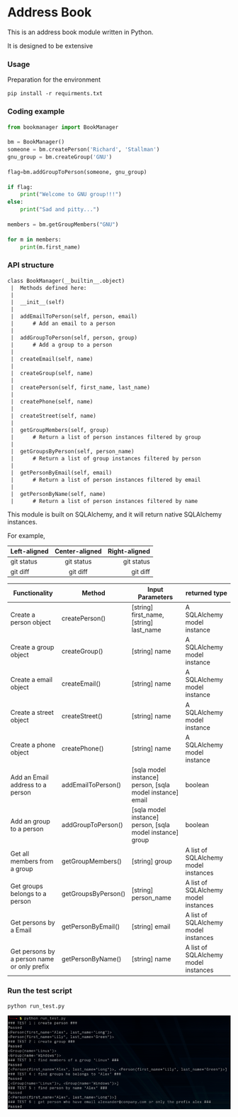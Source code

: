 Address Book
=============

This is an address book module written in Python.

It is designed to be extensive


### Usage
Preparation for the environment
```
pip install -r requirments.txt
```

### Coding example
```python
from bookmanager import BookManager

bm = BookManager()
someone = bm.createPerson('Richard', 'Stallman')
gnu_group = bm.createGroup('GNU')

flag=bm.addGroupToPerson(someone, gnu_group)

if flag:
    print("Welcome to GNU group!!!")
else:
    print("Sad and pitty...")

members = bm.getGroupMembers("GNU")

for m in members:
    print(m.first_name)
```


### API structure
```
class BookManager(__builtin__.object)
 |  Methods defined here:
 |
 |  __init__(self)
 |
 |  addEmailToPerson(self, person, email)
 |      # Add an email to a person
 |
 |  addGroupToPerson(self, person, group)
 |      # Add a group to a person
 |
 |  createEmail(self, name)
 |
 |  createGroup(self, name)
 |
 |  createPerson(self, first_name, last_name)
 |
 |  createPhone(self, name)
 |
 |  createStreet(self, name)
 |
 |  getGroupMembers(self, group)
 |      # Return a list of person instances filtered by group
 |
 |  getGroupsByPerson(self, person_name)
 |      # Return a list of group instances filtered by person
 |
 |  getPersonByEmail(self, email)
 |      # Return a list of person instances filtered by email
 |
 |  getPersonByName(self, name)
 |      # Return a list of person instances filtered by name
 ```

 This module is built on SQLAlchemy, and it will return native SQLAlchemy instances. 
 
 For example,

| Left-aligned | Center-aligned | Right-aligned |
| :---         |     :---:      |          ---: |
| git status   | git status     | git status    |
| git diff     | git diff       | git diff      |


| Functionality | Method | Input Parameters | returned type | 
| ------------ | ---- | ---------------- | ------------|
| Create a person object | createPerson() | [string] first_name, [string] last_name | A SQLAlchemy model instance |
| Create a group object | createGroup() | [string] name | A SQLAlchemy model instance |
| Create a email object | createEmail() | [string] name | A SQLAlchemy model instance |
| Create a street object | createStreet() | [string] name | A SQLAlchemy model instance |
| Create a phone object | createPhone() | [string] name | A SQLAlchemy model instance |
| Add an Email address to a person | addEmailToPerson() | [sqla model instance] person, [sqla model instance] email | boolean |
| Add an group to a person | addGroupToPerson() | [sqla model instance] person, [sqla model instance] group | boolean |
| Get all members from a group | getGroupMembers() | [string] group | A list of SQLAlchemy model instances |
| Get groups belongs to a person | getGroupsByPerson() | [string] person_name | A list of SQLAlchemy model instances |
| Get persons by a Email | getPersonByEmail() | [string] email | A list of SQLAlchemy model instances |
| Get persons by a person name or only prefix | getPersonByName() | [string] name | A list of SQLAlchemy model instances |


 

### Run the test script

```
python run_test.py
```

![image test](https://github.com/xros/addressbook/blob/master/static/snapshot355.png?raw=true)
